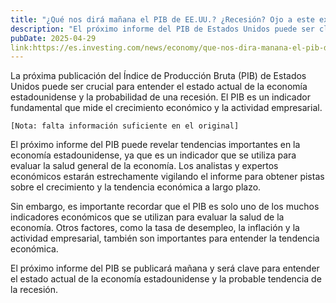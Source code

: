 ```yaml
---
title: "¿Qué nos dirá mañana el PIB de EE.UU.? ¿Recesión? Ojo a este experto"
description: "El próximo informe del PIB de Estados Unidos puede ser clave para entender el estado de la economía estadounidense y la probable tendencia de la recesión."
pubDate: 2025-04-29
link:https://es.investing.com/news/economy/que-nos-dira-manana-el-pib-de-eeuu-recesion-ojo-a-este-experto-3118449
---
```

La próxima publicación del Índice de Producción Bruta (PIB) de Estados Unidos puede ser crucial para entender el estado actual de la economía estadounidense y la probabilidad de una recesión. El PIB es un indicador fundamental que mide el crecimiento económico y la actividad empresarial.

`[Nota: falta información suficiente en el original]`

El próximo informe del PIB puede revelar tendencias importantes en la economía estadounidense, ya que es un indicador que se utiliza para evaluar la salud general de la economía. Los analistas y expertos económicos estarán estrechamente vigilando el informe para obtener pistas sobre el crecimiento y la tendencia económica a largo plazo.

Sin embargo, es importante recordar que el PIB es solo uno de los muchos indicadores económicos que se utilizan para evaluar la salud de la economía. Otros factores, como la tasa de desempleo, la inflación y la actividad empresarial, también son importantes para entender la tendencia económica.

El próximo informe del PIB se publicará mañana y será clave para entender el estado actual de la economía estadounidense y la probable tendencia de la recesión.
